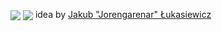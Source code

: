 <span><img align="center" src="https://github-readme-stats.vercel.app/api?username=themrvideouser&show_icons=true&theme=nord&hide=commits" /></span>
<span><img align="center" src="https://github-readme-stats.vercel.app/api/top-langs/?username=themrvideouser&langs_count=6&theme=nord&layout=compact" /></span>
<span>idea by <a href="https://joren.ga/">Jakub "Jorengarenar" Łukasiewicz</a></span>
